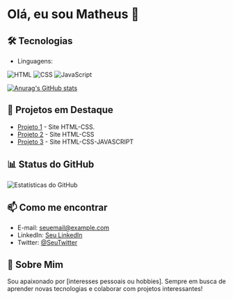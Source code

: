 # Olá, eu sou Matheus 👋

## 🛠️ Tecnologias
- Linguagens:

![HTML](https://img.icons8.com/?size=80&id=21278&format=png&color=000000) ![CSS](https://img.icons8.com/?size=80&id=20909&format=png&color=000000) 
![JavaScript](https://img.icons8.com/?size=80&id=108784&format=png&color=000000)

[![Anurag's GitHub stats](https://github-readme-stats.vercel.app/api?MTSZ7=anuraghazra)](https://github.com/anuraghazra/github-readme-stats)

## 🌟 Projetos em Destaque
- [Projeto 1](https://github.com/MTSZ7/szz7/tree/main/terror%20da%20net) - Site HTML-CSS.
- [Projeto 2](https://github.com/MTSZ7/szz7/tree/main/Bonde%20do%20saco%20tudo%2Cbloqueia%20nada) - Site HTML-CSS
- [Projeto 3](https://github.com/MTSZ7/szz7/tree/main/td3) - Site HTML-CSS-JAVASCRIPT

## 📊 Status do GitHub
![Estatísticas do GitHub](https://github-readme-stats.vercel.app/api?MTSZ7-usuario&show_icons=true&theme=radical)

## 📫 Como me encontrar
- E-mail: [seuemail@example.com](mailto:seuemail@example.com)
- LinkedIn: [Seu LinkedIn](link-do-linkedin)
- Twitter: [@SeuTwitter](link-do-twitter)

## 💬 Sobre Mim
Sou apaixonado por [interesses pessoais ou hobbies]. Sempre em busca de aprender novas tecnologias e colaborar com projetos interessantes!
